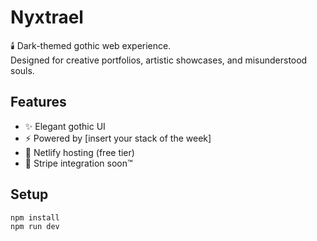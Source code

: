 # Nyxtrael

🕯️ Dark-themed gothic web experience.  
Designed for creative portfolios, artistic showcases, and misunderstood souls.

## Features
- ✨ Elegant gothic UI
- ⚡ Powered by [insert your stack of the week]
- 🌹 Netlify hosting (free tier)
- 💸 Stripe integration soon™

## Setup

```bash
npm install
npm run dev
